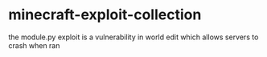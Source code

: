 # minecraft-exploit-collection

the module.py exploit is a vulnerability in world edit which allows servers to crash when ran 
